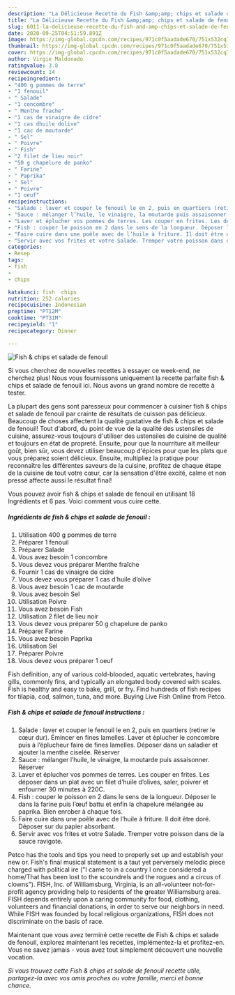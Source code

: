```yaml
---
description: "La Délicieuse Recette du Fish &amp;amp; chips et salade de fenouil"
title: "La Délicieuse Recette du Fish &amp;amp; chips et salade de fenouil"
slug: 6011-la-delicieuse-recette-du-fish-and-amp-chips-et-salade-de-fenouil
date: 2020-09-25T04:51:59.891Z
image: https://img-global.cpcdn.com/recipes/971c0f5aadade670/751x532cq70/fish-chips-et-salade-de-fenouil-photo-principale-de-la-recette.jpg
thumbnail: https://img-global.cpcdn.com/recipes/971c0f5aadade670/751x532cq70/fish-chips-et-salade-de-fenouil-photo-principale-de-la-recette.jpg
cover: https://img-global.cpcdn.com/recipes/971c0f5aadade670/751x532cq70/fish-chips-et-salade-de-fenouil-photo-principale-de-la-recette.jpg
author: Virgie Maldonado
ratingvalue: 3.8
reviewcount: 14
recipeingredient:
- "400 g pommes de terre"
- "1 fenouil"
- " Salade"
- "1 concombre"
- " Menthe frache"
- "1 cas de vinaigre de cidre"
- "1 cas dhuile dolive"
- "1 cac de moutarde"
- " Sel"
- " Poivre"
- " Fish"
- "2 filet de lieu noir"
- "50 g chapelure de panko"
- " Farine"
- " Paprika"
- " Sel"
- " Poivre"
- "1 oeuf"
recipeinstructions:
- "Salade : laver et couper le fenouil le en 2, puis en quartiers (retirer le cœur dur). Émincer en fines lamelles. Laver et éplucher le concombre puis à l’éplucheur faire de fines lamelles. Déposer dans un saladier et ajouter la menthe ciselée. Réserver"
- "Sauce : mélanger l’huile, le vinaigre, la moutarde puis assaisonner. Réserver"
- "Laver et éplucher vos pommes de terres. Les couper en frites. Les déposer dans un plat avec un filet d’huile d’olives, saler, poivrer et enfourner 30 minutes à 220C."
- "Fish : couper le poisson en 2 dans le sens de la longueur. Déposer le dans la farine puis l’œuf battu et enfin la chapelure mélangée au paprika. Bien enrober à chaque fois."
- "Faire cuire dans une poêle avec de l’huile à friture. Il doit être doré. Déposer sur du papier absorbant."
- "Servir avec vos frites et votre Salade. Tremper votre poisson dans de la sauce ravigote."
categories:
- Resep
tags:
- fish
- 
- chips

katakunci: fish  chips 
nutrition: 252 calories
recipecuisine: Indonesian
preptime: "PT12M"
cooktime: "PT31M"
recipeyield: "1"
recipecategory: Dinner

---
```



![Fish &amp; chips et salade de fenouil](https://img-global.cpcdn.com/recipes/971c0f5aadade670/751x532cq70/fish-chips-et-salade-de-fenouil-photo-principale-de-la-recette.jpg)

Si vous cherchez de nouvelles recettes à essayer ce week-end, ne cherchez plus! Nous vous fournissons uniquement la recette parfaite fish &amp; chips et salade de fenouil ici. Nous avons un grand nombre de recette à tester.

La plupart des gens sont paresseux pour commencer à cuisiner fish &amp; chips et salade de fenouil par crainte de résultats de cuisson pas délicieux. Beaucoup de choses affectent la qualité gustative de fish &amp; chips et salade de fenouil! Tout d'abord, du point de vue de la qualité des ustensiles de cuisine, assurez-vous toujours d'utiliser des ustensiles de cuisine de qualité et toujours en état de propreté. Ensuite, pour que la nourriture ait meilleur goût, bien sûr, vous devez utiliser beaucoup d'épices pour que les plats que vous préparez soient délicieux. Ensuite, multipliez la pratique pour reconnaître les différentes saveurs de la cuisine, profitez de chaque étape de la cuisine de tout votre cœur, car la sensation d'être excité, calme et non pressé affecte aussi le résultat final!

<!--inarticleads1-->

Vous pouvez avoir fish &amp; chips et salade de fenouil en utilisant 18 Ingrédients et 6 pas. Voici comment vous cuire cette.

##### Ingrédients de fish &amp; chips et salade de fenouil :

1. Utilisation 400 g pommes de terre
1. Préparer 1 fenouil
1. Préparer  Salade
1. Vous avez besoin 1 concombre
1. Vous devez vous préparer  Menthe fraîche
1. Fournir 1 cas de vinaigre de cidre
1. Vous devez vous préparer 1 cas d’huile d’olive
1. Vous avez besoin 1 cac de moutarde
1. Vous avez besoin  Sel
1. Utilisation  Poivre
1. Vous avez besoin  Fish
1. Utilisation 2 filet de lieu noir
1. Vous devez vous préparer 50 g chapelure de panko
1. Préparer  Farine
1. Vous avez besoin  Paprika
1. Utilisation  Sel
1. Préparer  Poivre
1. Vous devez vous préparer 1 oeuf


Fish definition, any of various cold-blooded, aquatic vertebrates, having gills, commonly fins, and typically an elongated body covered with scales. Fish is healthy and easy to bake, grill, or fry. Find hundreds of fish recipes for tilapia, cod, salmon, tuna, and more. Buying Live Fish Online from Petco. 

<!--inarticleads2-->

##### Fish &amp; chips et salade de fenouil instructions :

1. Salade : laver et couper le fenouil le en 2, puis en quartiers (retirer le cœur dur). Émincer en fines lamelles. Laver et éplucher le concombre puis à l’éplucheur faire de fines lamelles. Déposer dans un saladier et ajouter la menthe ciselée. Réserver
1. Sauce : mélanger l’huile, le vinaigre, la moutarde puis assaisonner. Réserver
1. Laver et éplucher vos pommes de terres. Les couper en frites. Les déposer dans un plat avec un filet d’huile d’olives, saler, poivrer et enfourner 30 minutes à 220C.
1. Fish : couper le poisson en 2 dans le sens de la longueur. Déposer le dans la farine puis l’œuf battu et enfin la chapelure mélangée au paprika. Bien enrober à chaque fois.
1. Faire cuire dans une poêle avec de l’huile à friture. Il doit être doré. Déposer sur du papier absorbant.
1. Servir avec vos frites et votre Salade. Tremper votre poisson dans de la sauce ravigote.


Petco has the tools and tips you need to properly set up and establish your new or. Fish&#39;s final musical statement is a taut yet perversely melodic piece charged with political ire (&#34;I came to in a country I once considered a home/That has been lost to the scoundrels and the rogues and a circus of clowns&#34;). FISH, Inc. of Williamsburg, Virginia, is an all-volunteer not-for-profit agency providing help to residents of the greater Williamsburg area. FISH depends entirely upon a caring community for food, clothing, volunteers and financial donations, in order to serve our neighbors in need. While FISH was founded by local religious organizations, FISH does not discriminate on the basis of race. 

<!--inarticleads1-->

<p>
Maintenant que vous avez terminé cette recette de Fish &amp; chips et salade de fenouil, explorez maintenant les recettes, implémentez-la et profitez-en. Vous ne savez jamais - vous avez tout simplement découvert une nouvelle vocation.
</p>

<p>
<i>Si vous trouvez cette Fish &amp; chips et salade de fenouil recette utile, partagez-la avec vos amis proches ou votre famille, merci et bonne chance.</i>
</p>
